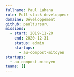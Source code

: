 ```yaml
---
fullname: Paul Lahana
role: Full-stack developpeur
domaine: Développement
github: paultursuru
missions:
  - start: 2019-11-20
    end: 2020-12-31
    status: admin
    startups:
      - au-compost-mitoyen
startups:
  - au-compost-mitoyen
teams: []
---
```

